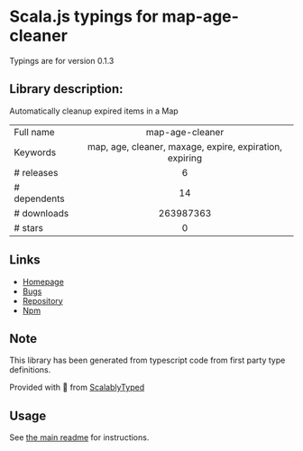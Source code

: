 
# Scala.js typings for map-age-cleaner

Typings are for version 0.1.3

## Library description:
Automatically cleanup expired items in a Map

|                    |                 |
| ------------------ | :-------------: |
| Full name          | map-age-cleaner |
| Keywords           | map, age, cleaner, maxage, expire, expiration, expiring |
| # releases         | 6 |
| # dependents       | 14 |
| # downloads        | 263987363 |
| # stars            | 0 |

## Links
- [Homepage](https://github.com/SamVerschueren/map-age-cleaner#readme)
- [Bugs](https://github.com/SamVerschueren/map-age-cleaner/issues)
- [Repository](https://github.com/SamVerschueren/map-age-cleaner)
- [Npm](https://www.npmjs.com/package/map-age-cleaner)
    


## Note
This library has been generated from typescript code from first party type definitions.

Provided with :purple_heart: from [ScalablyTyped](https://github.com/oyvindberg/ScalablyTyped)

## Usage
See [the main readme](../../readme.md) for instructions.


